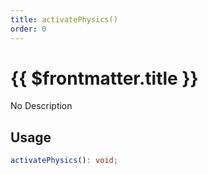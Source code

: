 ```yaml
---
title: activatePhysics()
order: 0
---
```


# {{ $frontmatter.title }}

No Description

## Usage

```ts
activatePhysics(): void;
```
